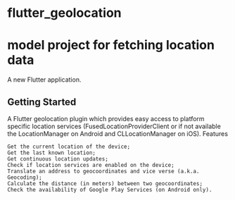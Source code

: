 # flutter_geolocation

model project for fetching location data
=======

A new Flutter application.

## Getting Started

A Flutter geolocation plugin which provides easy access to platform specific location services (FusedLocationProviderClient or if not available the LocationManager on Android and CLLocationManager on iOS).
Features

    Get the current location of the device;
    Get the last known location;
    Get continuous location updates;
    Check if location services are enabled on the device;
    Translate an address to geocoordinates and vice verse (a.k.a. Geocoding);
    Calculate the distance (in meters) between two geocoordinates;
    Check the availability of Google Play Services (on Android only).


